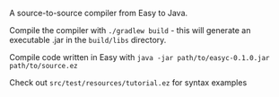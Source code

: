 A source-to-source compiler from Easy to Java. 

Compile the compiler with `./gradlew build` - this will generate an executable .jar in the `build/libs` directory.

Compile code written in Easy with `java -jar path/to/easyc-0.1.0.jar path/to/source.ez`

Check out `src/test/resources/tutorial.ez` for syntax examples
